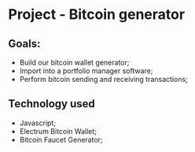 # Project - Bitcoin generator

## Goals:

- Build our bitcoin wallet generator;
- Import into a portfolio manager software;
- Perform bitcoin sending and receiving transactions;

## Technology used

- Javascript;
- Electrum Bitcoin Wallet;
- Bitcoin Faucet Generator;

